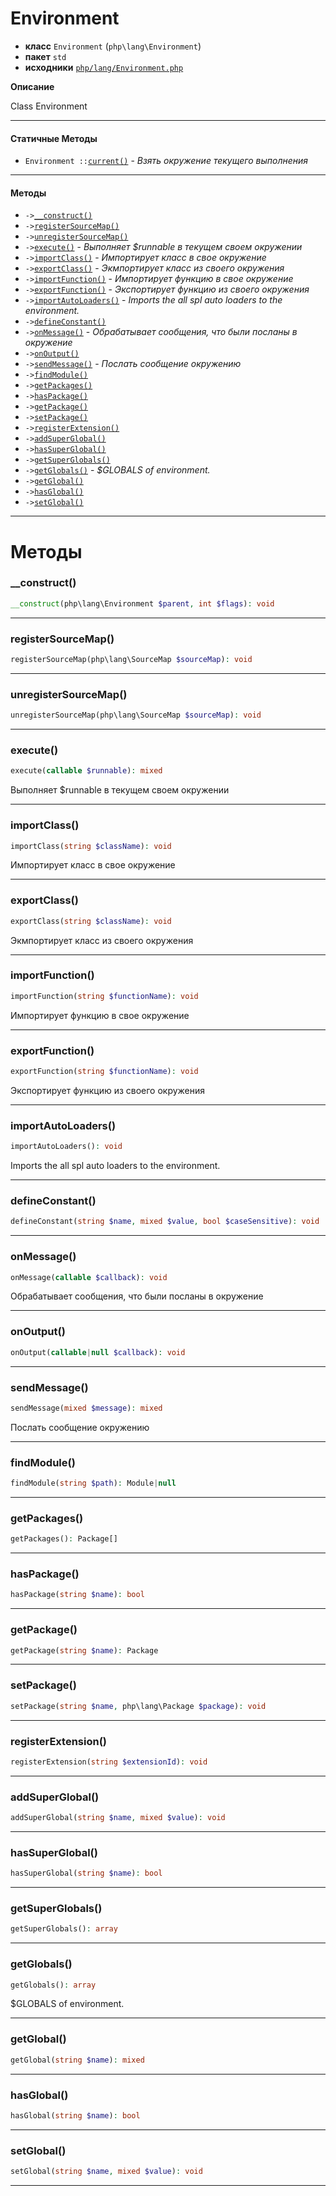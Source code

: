 # Environment

- **класс** `Environment` (`php\lang\Environment`)
- **пакет** `std`
- **исходники** [`php/lang/Environment.php`](./src/main/resources/JPHP-INF/sdk/php/lang/Environment.php)

**Описание**

Class Environment

---

#### Статичные Методы

- `Environment ::`[`current()`](#method-current) - _Взять окружение текущего выполнения_

---

#### Методы

- `->`[`__construct()`](#method-__construct)
- `->`[`registerSourceMap()`](#method-registersourcemap)
- `->`[`unregisterSourceMap()`](#method-unregistersourcemap)
- `->`[`execute()`](#method-execute) - _Выполняет $runnable в текущем своем окружении_
- `->`[`importClass()`](#method-importclass) - _Импортирует класс в свое окружение_
- `->`[`exportClass()`](#method-exportclass) - _Экмпортирует класс из своего окружения_
- `->`[`importFunction()`](#method-importfunction) - _Импортирует функцию в свое окружение_
- `->`[`exportFunction()`](#method-exportfunction) - _Экспортирует функцию из своего окружения_
- `->`[`importAutoLoaders()`](#method-importautoloaders) - _Imports the all spl auto loaders to the environment._
- `->`[`defineConstant()`](#method-defineconstant)
- `->`[`onMessage()`](#method-onmessage) - _Обрабатывает сообщения, что были посланы в окружение_
- `->`[`onOutput()`](#method-onoutput)
- `->`[`sendMessage()`](#method-sendmessage) - _Послать сообщение окружению_
- `->`[`findModule()`](#method-findmodule)
- `->`[`getPackages()`](#method-getpackages)
- `->`[`hasPackage()`](#method-haspackage)
- `->`[`getPackage()`](#method-getpackage)
- `->`[`setPackage()`](#method-setpackage)
- `->`[`registerExtension()`](#method-registerextension)
- `->`[`addSuperGlobal()`](#method-addsuperglobal)
- `->`[`hasSuperGlobal()`](#method-hassuperglobal)
- `->`[`getSuperGlobals()`](#method-getsuperglobals)
- `->`[`getGlobals()`](#method-getglobals) - _$GLOBALS of environment._
- `->`[`getGlobal()`](#method-getglobal)
- `->`[`hasGlobal()`](#method-hasglobal)
- `->`[`setGlobal()`](#method-setglobal)

---
# Методы

<a name="method-__construct"></a>

### __construct()
```php
__construct(php\lang\Environment $parent, int $flags): void
```

---

<a name="method-registersourcemap"></a>

### registerSourceMap()
```php
registerSourceMap(php\lang\SourceMap $sourceMap): void
```

---

<a name="method-unregistersourcemap"></a>

### unregisterSourceMap()
```php
unregisterSourceMap(php\lang\SourceMap $sourceMap): void
```

---

<a name="method-execute"></a>

### execute()
```php
execute(callable $runnable): mixed
```
Выполняет $runnable в текущем своем окружении

---

<a name="method-importclass"></a>

### importClass()
```php
importClass(string $className): void
```
Импортирует класс в свое окружение

---

<a name="method-exportclass"></a>

### exportClass()
```php
exportClass(string $className): void
```
Экмпортирует класс из своего окружения

---

<a name="method-importfunction"></a>

### importFunction()
```php
importFunction(string $functionName): void
```
Импортирует функцию в свое окружение

---

<a name="method-exportfunction"></a>

### exportFunction()
```php
exportFunction(string $functionName): void
```
Экспортирует функцию из своего окружения

---

<a name="method-importautoloaders"></a>

### importAutoLoaders()
```php
importAutoLoaders(): void
```
Imports the all spl auto loaders to the environment.

---

<a name="method-defineconstant"></a>

### defineConstant()
```php
defineConstant(string $name, mixed $value, bool $caseSensitive): void
```

---

<a name="method-onmessage"></a>

### onMessage()
```php
onMessage(callable $callback): void
```
Обрабатывает сообщения, что были посланы в окружение

---

<a name="method-onoutput"></a>

### onOutput()
```php
onOutput(callable|null $callback): void
```

---

<a name="method-sendmessage"></a>

### sendMessage()
```php
sendMessage(mixed $message): mixed
```
Послать сообщение окружению

---

<a name="method-findmodule"></a>

### findModule()
```php
findModule(string $path): Module|null
```

---

<a name="method-getpackages"></a>

### getPackages()
```php
getPackages(): Package[]
```

---

<a name="method-haspackage"></a>

### hasPackage()
```php
hasPackage(string $name): bool
```

---

<a name="method-getpackage"></a>

### getPackage()
```php
getPackage(string $name): Package
```

---

<a name="method-setpackage"></a>

### setPackage()
```php
setPackage(string $name, php\lang\Package $package): void
```

---

<a name="method-registerextension"></a>

### registerExtension()
```php
registerExtension(string $extensionId): void
```

---

<a name="method-addsuperglobal"></a>

### addSuperGlobal()
```php
addSuperGlobal(string $name, mixed $value): void
```

---

<a name="method-hassuperglobal"></a>

### hasSuperGlobal()
```php
hasSuperGlobal(string $name): bool
```

---

<a name="method-getsuperglobals"></a>

### getSuperGlobals()
```php
getSuperGlobals(): array
```

---

<a name="method-getglobals"></a>

### getGlobals()
```php
getGlobals(): array
```
$GLOBALS of environment.

---

<a name="method-getglobal"></a>

### getGlobal()
```php
getGlobal(string $name): mixed
```

---

<a name="method-hasglobal"></a>

### hasGlobal()
```php
hasGlobal(string $name): bool
```

---

<a name="method-setglobal"></a>

### setGlobal()
```php
setGlobal(string $name, mixed $value): void
```

---
